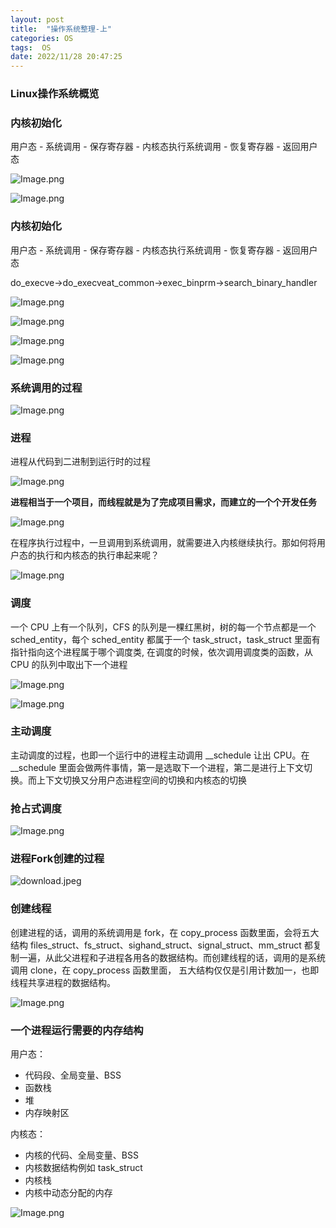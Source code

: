 ```yaml
---
layout: post
title:  "操作系统整理-上"
categories: OS
tags:  OS
date: 2022/11/28 20:47:25
---
```

### Linux操作系统概览

### 内核初始化

用户态 - 系统调用 - 保存寄存器 - 内核态执行系统调用 - 恢复寄存器 - 返回用户态


<!--more-->

![Image.png](https://res.craft.do/user/full/27f84843-d4d8-568d-3b2d-db22e5d6ce15/doc/ED937B27-BC42-42DC-ABC6-04212DE63155/6C97FED1-4457-463A-BB9F-129E0522EFC1_2/w6pwUQCiKUXyUFfECuUj53pGxyxlHwBMM0mT6ky8jmQz/Image.png)

![Image.png](https://res.craft.do/user/full/27f84843-d4d8-568d-3b2d-db22e5d6ce15/doc/ED937B27-BC42-42DC-ABC6-04212DE63155/392EA7C3-802C-4D65-A9CC-8FEB117635BC_2/ifMx6XfepiWStQxnATEWxjaF2EH1t0DRLPTQmuNgoBkz/Image.png)



### 内核初始化

用户态 - 系统调用 - 保存寄存器 - 内核态执行系统调用 - 恢复寄存器 - 返回用户态

do_execve->do_execveat_common->exec_binprm->search_binary_handler

![Image.png](https://res.craft.do/user/full/27f84843-d4d8-568d-3b2d-db22e5d6ce15/doc/ED937B27-BC42-42DC-ABC6-04212DE63155/8C0B8233-7698-4735-983B-DCA5476B4827_2/ntxnj3T9WNpUiswKlq0hzHi6KeBvKpLyygeYM53KBRcz/Image.png)

![Image.png](https://res.craft.do/user/full/27f84843-d4d8-568d-3b2d-db22e5d6ce15/doc/ED937B27-BC42-42DC-ABC6-04212DE63155/721E1E53-41CE-4DA9-BACA-0A68E2ADBF17_2/qNlEQyxFiV5as40yQuGord3RZPkmiB1hrv7SPj0cAsMz/Image.png)

![Image.png](https://res.craft.do/user/full/27f84843-d4d8-568d-3b2d-db22e5d6ce15/doc/ED937B27-BC42-42DC-ABC6-04212DE63155/5A829BA1-FA33-4101-B84F-E8069AD1EFAB_2/19f0pAliUCw9ft44zNHvz7IFw5lINP573slQmyC6Iw8z/Image.png)

![Image.png](https://res.craft.do/user/full/27f84843-d4d8-568d-3b2d-db22e5d6ce15/doc/ED937B27-BC42-42DC-ABC6-04212DE63155/2B6A58A2-8FEC-4FDA-B0C4-5D4CA8A971A3_2/j7yivE32hoQX2EubcOy6a2l2CTs74B4HPuDL72feOyYz/Image.png)

### 系统调用的过程

![Image.png](https://res.craft.do/user/full/27f84843-d4d8-568d-3b2d-db22e5d6ce15/doc/ED937B27-BC42-42DC-ABC6-04212DE63155/0DDD62AD-0D19-43BF-AD55-A235DD08F56E_2/r4HVzwJt9D9PxiCCPNsbDHxzykazwdhg6mvKRU0GFi0z/Image.png)

### 进程

进程从代码到二进制到运行时的过程

![Image.png](https://res.craft.do/user/full/27f84843-d4d8-568d-3b2d-db22e5d6ce15/doc/ED937B27-BC42-42DC-ABC6-04212DE63155/83C26296-53BB-4CF2-9CCC-E0B32AD17B4E_2/dTncQCCyjMofAX3mvYPcVytn3yYMcF6FaDrUr1stS8Ez/Image.png)

**进程相当于一个项目，而线程就是为了完成项目需求，而建立的一个个开发任务**

![Image.png](https://res.craft.do/user/full/27f84843-d4d8-568d-3b2d-db22e5d6ce15/doc/ED937B27-BC42-42DC-ABC6-04212DE63155/AE54E495-E4F5-4B9C-8E03-6E2404114B09_2/0st7LYGrhqK203dy0pF42f9hwcypDhRmpVUnBixYn5Az/Image.png)

在程序执行过程中，一旦调用到系统调用，就需要进入内核继续执行。那如何将用户态的执行和内核态的执行串起来呢？

![Image.png](https://res.craft.do/user/full/27f84843-d4d8-568d-3b2d-db22e5d6ce15/doc/ED937B27-BC42-42DC-ABC6-04212DE63155/864FAF36-4E49-4C6C-BBC8-71989BA8C622_2/dlxgGJ42HolHy9XVGfST1BVW84jwGjAf3sQkd8FNJ6Iz/Image.png)

### 调度

一个 CPU 上有一个队列，CFS 的队列是一棵红黑树，树的每一个节点都是一个 sched_entity，每个 sched_entity 都属于一个 task_struct，task_struct 里面有指针指向这个进程属于哪个调度类, 在调度的时候，依次调用调度类的函数，从 CPU 的队列中取出下一个进程

![Image.png](https://res.craft.do/user/full/27f84843-d4d8-568d-3b2d-db22e5d6ce15/doc/ED937B27-BC42-42DC-ABC6-04212DE63155/E10D30AB-2AC7-40DA-AE9B-6917192F7560_2/tzkiy5maOcJ81T3exx6kisPDro8km6F8USEqMqUyMs0z/Image.png)

![Image.png](https://res.craft.do/user/full/27f84843-d4d8-568d-3b2d-db22e5d6ce15/doc/ED937B27-BC42-42DC-ABC6-04212DE63155/5A746A48-918A-4C3C-A2ED-29DD2B01842C_2/EOgwSuwPTg7nN1yB0OJps1dTdOYJ0ZcKo2hilJvzBesz/Image.png)

### 主动调度

主动调度的过程，也即一个运行中的进程主动调用 __schedule 让出 CPU。在 __schedule 里面会做两件事情，第一是选取下一个进程，第二是进行上下文切换。而上下文切换又分用户态进程空间的切换和内核态的切换

### 抢占式调度

![Image.png](https://res.craft.do/user/full/27f84843-d4d8-568d-3b2d-db22e5d6ce15/doc/ED937B27-BC42-42DC-ABC6-04212DE63155/C7BAE4F0-C716-45D2-A357-144B01BEEC0A_2/HuO73nvDo8bhM0YHq6u93dezjxnnrAvTqnCqEjUF7sYz/Image.png)

### 进程Fork创建的过程

![download.jpeg](https://res.craft.do/user/full/27f84843-d4d8-568d-3b2d-db22e5d6ce15/doc/ED937B27-BC42-42DC-ABC6-04212DE63155/FB7EC04C-FB5E-41BE-81CB-773F97093A7C_2/KElztMcWw4pPlSUkLP6CLeRjsnLZxj4eiD5J8WdB9Aoz/download.jpeg)

### 创建线程

创建进程的话，调用的系统调用是 fork，在 copy_process 函数里面，会将五大结构 files_struct、fs_struct、sighand_struct、signal_struct、mm_struct 都复制一遍，从此父进程和子进程各用各的数据结构。而创建线程的话，调用的是系统调用 clone，在 copy_process 函数里面， 五大结构仅仅是引用计数加一，也即线程共享进程的数据结构。

![Image.png](https://res.craft.do/user/full/27f84843-d4d8-568d-3b2d-db22e5d6ce15/doc/ED937B27-BC42-42DC-ABC6-04212DE63155/66A8A068-5535-43C4-A2AE-78AE022856F7_2/6XpCOaTI7wC0oF3OpcpYjyCRxpsabAaeIHH2AwT5pZoz/Image.png)

### 一个进程运行需要的内存结构

用户态：

- 代码段、全局变量、BSS
- 函数栈
- 堆
- 内存映射区

内核态：

- 内核的代码、全局变量、BSS
- 内核数据结构例如 task_struct
- 内核栈
- 内核中动态分配的内存

![Image.png](https://res.craft.do/user/full/27f84843-d4d8-568d-3b2d-db22e5d6ce15/doc/ED937B27-BC42-42DC-ABC6-04212DE63155/7966A56D-2424-4582-B71A-030F9507492F_2/CAI6OWeaBX0A0rZNg7ghsdMKmxbQxrbGlBy9kphqZU0z/Image.png)

